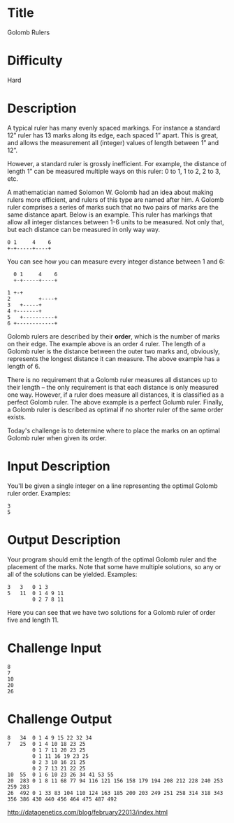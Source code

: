 # Title

Golomb Rulers

# Difficulty

Hard

# Description

A typical ruler has many evenly spaced markings. For instance a standard 12” ruler has 13 marks along its edge, each spaced 1” apart. This is great, and allows the measurement all (integer) values of length between 1” and 12”.

However, a standard ruler is grossly inefficient. For example, the distance of length 1” can be measured multiple ways on this ruler: 0 to 1, 1 to 2, 2 to 3, etc. 

A mathematician named Solomon W. Golomb had an idea about making rulers more efficient, and rulers of this type are named after him. A Golomb ruler comprises a series of marks such that no two pairs of marks are the same distance apart. Below is an example. This ruler has markings that allow all integer distances between 1-6 units to be measured. Not only that, but each distance can be measured in only way way.

    0 1     4    6
    +-+-----+----+

You can see how you can measure every integer distance between 1 and 6:

      0 1     4    6
      +-+-----+----+

    1 +-+
    2         +----+
    3   +-----+
    4 +-------+
    5   +----------+
    6 +------------+  

Golomb rulers are described by their **order**, which is the number of marks on their edge. The example above is an order 4 ruler. The length of a Golomb ruler is the distance between the outer two marks and, obviously, represents the longest distance it can measure. The above example has a length of 6.

There is no requirement that a Golomb ruler measures all distances up to their length – the only requirement is that each distance is only measured one way. However, if a ruler does measure all distances, it is classified as a perfect Golomb ruler. The above example is a perfect Golumb ruler. Finally, a Golomb ruler is described as optimal if no shorter ruler of the same order exists.

Today's challenge is to determine where to place the marks on an optimal Golomb ruler when given its order. 

# Input Description

You'll be given a single integer on a line representing the optimal Golomb ruler order. Examples:

    3
    5

# Output Description

Your program should emit the length of the optimal Golomb ruler and the placement of the marks. Note that some have multiple solutions, so any or all of the solutions can be yielded. Examples:

    3   3   0 1 3
    5   11  0 1 4 9 11
            0 2 7 8 11

Here you can see that we have two solutions for a Golomb ruler of order five and length 11. 

# Challenge Input

    8
    7
    10
    20
    26

# Challenge Output

    8   34  0 1 4 9 15 22 32 34
    7   25  0 1 4 10 18 23 25
            0 1 7 11 20 23 25
            0 1 11 16 19 23 25
            0 2 3 10 16 21 25
            0 2 7 13 21 22 25
    10  55  0 1 6 10 23 26 34 41 53 55
    20  283 0 1 8 11 68 77 94 116 121 156 158 179 194 208 212 228 240 253 259 283
    26  492 0 1 33 83 104 110 124 163 185 200 203 249 251 258 314 318 343 356 386 430 440 456 464 475 487 492


http://datagenetics.com/blog/february22013/index.html
